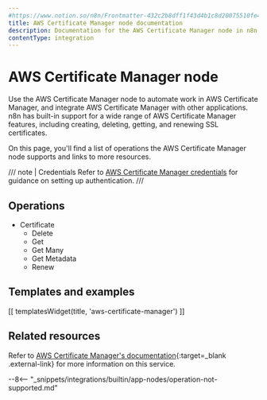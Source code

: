 ```yaml
---
#https://www.notion.so/n8n/Frontmatter-432c2b8dff1f43d4b1c8d20075510fe4
title: AWS Certificate Manager node documentation
description: Documentation for the AWS Certificate Manager node in n8n, a workflow automation platform. Includes details of operations and configuration, and links to examples and credentials information.
contentType: integration
---
```


# AWS Certificate Manager node

Use the AWS Certificate Manager node to automate work in AWS Certificate Manager, and integrate AWS Certificate Manager with other applications. n8n has built-in support for a wide range of AWS Certificate Manager features, including creating, deleting, getting, and renewing SSL certificates.

On this page, you'll find a list of operations the AWS Certificate Manager node supports and links to more resources.

/// note | Credentials
Refer to [AWS Certificate Manager credentials](/integrations/builtin/credentials/aws/) for guidance on setting up authentication. 
///

## Operations

* Certificate
	* Delete
	* Get
	* Get Many
	* Get Metadata
	* Renew

## Templates and examples

<!-- see https://www.notion.so/n8n/Pull-in-templates-for-the-integrations-pages-37c716837b804d30a33b47475f6e3780 -->
[[ templatesWidget(title, 'aws-certificate-manager') ]]

## Related resources

Refer to [AWS Certificate Manager's documentation](https://docs.aws.amazon.com/acm/latest/userguide/acm-overview.html){:target=_blank .external-link} for more information on this service.

--8<-- "_snippets/integrations/builtin/app-nodes/operation-not-supported.md"


